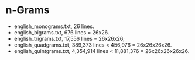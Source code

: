 # n-Grams

- english_monograms.txt, 26 lines.
- english_bigrams.txt, 676 lines = 26x26.
- english_trigrams.txt, 17,556 lines = 26x26x26;
- english_quadgrams.txt, 389,373 lines < 456,976 = 26x26x26x26.
- english_quintgrams.txt, 4,354,914 lines < 11,881,376 = 26x26x26x26x26.

